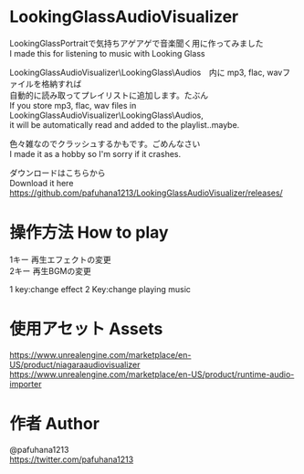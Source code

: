 # LookingGlassAudioVisualizer
LookingGlassPortraitで気持ちアゲアゲで音楽聞く用に作ってみました  
I made this for listening to music with Looking Glass

LookingGlassAudioVisualizer\LookingGlass\Audios　内に mp3, flac, wavファイルを格納すれば  
自動的に読み取ってプレイリストに追加します。たぶん  
If you store mp3, flac, wav files in LookingGlassAudioVisualizer\LookingGlass\Audios,   
it will be automatically read and added to the playlist..maybe.  

色々雑なのでクラッシュするかもです。ごめんなさい  
I made it as a hobby so I'm sorry if it crashes.

ダウンロードはこちらから  
Download it here  
https://github.com/pafuhana1213/LookingGlassAudioVisualizer/releases/

# 操作方法 How to play
1キー 再生エフェクトの変更  
2キー 再生BGMの変更  

1 key:change effect
2 Key:change playing music

# 使用アセット Assets
https://www.unrealengine.com/marketplace/en-US/product/niagaraaudiovisualizer  
https://www.unrealengine.com/marketplace/en-US/product/runtime-audio-importer


# 作者 Author
@pafuhana1213  
https://twitter.com/pafuhana1213
